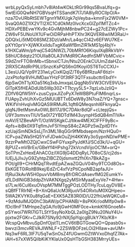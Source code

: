 wrbLpyQxSyLmbh7v8lAt4wKOkLtRGr99qs5BvaUfq+g=
5wtEiG0QwNH7GBVsqHTSSandK7l7J1A8IyROCIlpO/A=
nza7DvURbRtSEWTgnnYMXUgk7qVeyba+kmnFjx2W0VM=
SvaQ0A0Z1IX2VTI2XC1CdOkMz0lvcXcxGlZpI1MTZc4=
HDXvPEBEvwYKv9c4GvlMjhM8nbwPC24+g27cEZWy1Pc=
ZW6vF5UNoUX1UFwOiDRPaHhPTXhr3KQVER8wIiM3RaU=
QDQIxLi5tMD08SMZ3Dzl/aMn/La4qcCI42v6EFWU7KE=
pXYt0prV+XjWKXxiIduTxgK6aWfBmZlR1kMS1pj4bjY=
k1HXCaWm/pfrwjC54GNWZL70bMRfO6KiquIXqBRkVbY=
S8hUC8dqtz21OUlIa8OLA3VMdR9CAedfnSMFVbMCvic=
S9dZnrFTO8nMb+tSbnxiCTJn/Ntu2OEnkCUUmZdaHZc=
2lRX5CAtdRrP9LI/SnzcKsPQS6nGfKoyi0ST6ToCCXU=
L3esUJQ/Vp9Y231wLyCixKQqlZ/T6y6BfRzuAF6tizI=
JzxPtofqr8VHJMDaxYHzF0f3tRF3QTFxsubcttrEbdY=
6jpSwOhT1yXOa51Kq3xbJmxqaLQqgNb5VW3CtVE9VUs=
GlTpK5fHEADdUlb5Wp30Z+TTtcyy5L5+7qzLvbJzliQ=
ZDfV6QfW5hY+zusCypxJIZoPyX7eWBBPtuFlM6nqrLs=
FUApyZvhUhXvGz5MUUBTTx6DeW8y3N7oaZ/YQ+7gnsc=
WKifVnHvqIvMGQAS9IRMuRL1qft6QMeqsnhI6FknyaQ=
glqNJ9etMsmAx0WLBIl17J/9C7DAkr8dQF+cLtepjQs=
U9Y3smvxvTIUV5a0I72YBDTd1M43uynpHSdQB4mTlVA=
mAV/E1ZBevAPrT/OzlWSKgkCJ/tikw4MEXClFFF9yBc=
4pfs+ibBk0X9TqfImJvF5lYmpS84cZAGPz5wZpitD1Y=
xzUajiSmNDkSsLjTn3ML18qGGr9fMbdsepm/NzrHQu0=
ICP+paZWa5HQ5YvFJDwkOuZjH4KKWy3oSypnND/wPME=
9zzrPwMtOZQjCwxCSwFGYuxpPyJdKfJ/SCd3k/U+qGU=
8jPUZ+mVBrEx/GBeYf4HPshg72kVcndVijoOC1M+orQ=
SoTPmZxHexEAhACOz/IXG9jG4DDqRyL708oCS/cj2ds=
IUEjJjJIvJyG9ZyhtpZIBCZ0jdsmxtt2fhlXn7BkAZg=
POt/glI9+CHrMQqTRvdtEpAZwaZGQuV04hy9TCOd8Os=
EkKGET0iRoltB9kej/EdZrC4xfVzPtiCpoNB2apfaJU=
IfjRui3kAvW5H0puvVbM8myBfrDRCdAsevfMG2EumkY=
d1LDdINiGB3ddpZhVAKNXgq2yMSIrMyaaExyVe7+4Hw=
sI7Lw/6CuI6xuOVspM7MMTggPOzLODTHy7cuLqyDV8E=
sQBfFTRIrNE+B+XnQ6aUcM3RjuoV54ORxtuM0XQHpeo=
5WA2KVYK0u8fqGaE+EXK5AZ83R0ID/U22fhUeWQKCu8=
+9zMduIMJQ0hC3bAW/pCPHANB/+8sPKKr/odMIfp0w8=
fDcl9nFTMHnpeZqGA/fo9jGwH0MF0ce+kmkKf6GnoeM=
pSYwoi7WRI7lGTLStYSsyNoXbQL2a0IgZ9Nu20NuY4U=
pjxtw2FGKr+CJlkR7SNy92rNXj5pYqjcgBUkY7Kb/K8=
WcspQvMbvuSpDnfOjstTLmCV6tIBGTGowQO+Qpasb0s=
bwvzi3mcvREVAJIWNLF+2ZSWBOFzeLOi2HlIaw+avUM=
Nq3wF6RL3IF7U5qTwSnOsZ4fUGwmGZtWVxoDhqfZ7Ak=
iAH+ti7xXW5QiIbKiKYKlaUx0QsHTbGSH383MrryUEs=
